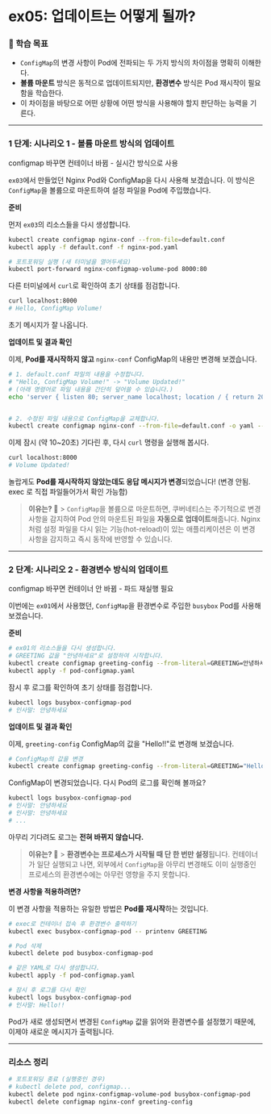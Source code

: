 # ex05: 업데이트는 어떻게 될까?

### 🎯 학습 목표

- `ConfigMap`의 변경 사항이 Pod에 전파되는 두 가지 방식의 차이점을 명확히 이해한다.
- **볼륨 마운트** 방식은 동적으로 업데이트되지만, **환경변수** 방식은 Pod 재시작이 필요함을 학습한다.
- 이 차이점을 바탕으로 어떤 상황에 어떤 방식을 사용해야 할지 판단하는 능력을 기른다.

---

### 1 단계: 시나리오 1 - 볼륨 마운트 방식의 업데이트

configmap 바꾸면 컨테이너 바뀜 - 실시간 방식으로 사용

`ex03`에서 만들었던 Nginx Pod와 ConfigMap을 다시 사용해 보겠습니다. 이 방식은 `ConfigMap`을 볼륨으로 마운트하여 설정 파일을 Pod에 주입했습니다.

**준비**

먼저 `ex03`의 리소스들을 다시 생성합니다.

```bash
kubectl create configmap nginx-conf --from-file=default.conf
kubectl apply -f default.conf -f nginx-pod.yaml

# 포트포워딩 실행 (새 터미널을 열어두세요)
kubectl port-forward nginx-configmap-volume-pod 8000:80
```

다른 터미널에서 `curl`로 확인하여 초기 상태를 점검합니다.

```bash
curl localhost:8000
# Hello, ConfigMap Volume!
```

초기 메시지가 잘 나옵니다.

**업데이트 및 결과 확인**

이제, **Pod를 재시작하지 않고** `nginx-conf` ConfigMap의 내용만 변경해 보겠습니다.

```bash
# 1. default.conf 파일의 내용을 수정합니다.
# "Hello, ConfigMap Volume!" -> "Volume Updated!"
# (아래 명령어로 파일 내용을 간단히 덮어쓸 수 있습니다.)
echo 'server { listen 80; server_name localhost; location / { return 200 "Volume Updated!\n"; } }' > default.conf


# 2. 수정된 파일 내용으로 ConfigMap을 교체합니다.
kubectl create configmap nginx-conf --from-file=default.conf -o yaml --dry-run=client | kubectl replace -f -
```

이제 잠시 (약 10\~20초) 기다린 후, 다시 `curl` 명령을 실행해 봅시다.

```bash
curl localhost:8000
# Volume Updated!
```

놀랍게도 **Pod를 재시작하지 않았는데도 응답 메시지가 변경**되었습니다\!
(변경 안됨. exec 로 직접 파일들어가서 확인 가능함)

> **이유는? 🤔** > `ConfigMap`을 볼륨으로 마운트하면, 쿠버네티스는 주기적으로 변경 사항을 감지하여 Pod 안의 마운트된 파일을 **자동으로 업데이트**해줍니다. Nginx처럼 설정 파일을 다시 읽는 기능(hot-reload)이 있는 애플리케이션은 이 변경 사항을 감지하고 즉시 동작에 반영할 수 있습니다.

---

### 2 단계: 시나리오 2 - 환경변수 방식의 업데이트

configmap 바꾸면 컨테이너 안 바뀜 - 파드 재실행 필요

이번에는 `ex01`에서 사용했던, `ConfigMap`을 환경변수로 주입한 `busybox` Pod를 사용해 보겠습니다.

**준비**

```bash
# ex01의 리소스들을 다시 생성합니다.
# GREETING 값을 "안녕하세요"로 설정하여 시작합니다.
kubectl create configmap greeting-config --from-literal=GREETING=안녕하세요
kubectl apply -f pod-configmap.yaml
```

잠시 후 로그를 확인하여 초기 상태를 점검합니다.

```bash
kubectl logs busybox-configmap-pod
# 인사말: 안녕하세요
```

**업데이트 및 결과 확인**

이제, `greeting-config` ConfigMap의 값을 "Hello!\!"로 변경해 보겠습니다.

```bash
# ConfigMap의 값을 변경
kubectl create configmap greeting-config --from-literal=GREETING="Hello!!" -o yaml --dry-run=client | kubectl replace -f -
```

ConfigMap이 변경되었습니다. 다시 Pod의 로그를 확인해 볼까요?

```bash
kubectl logs busybox-configmap-pod
# 인사말: 안녕하세요
# 인사말: 안녕하세요
# ...
```

아무리 기다려도 로그는 **전혀 바뀌지 않습니다.**

> **이유는? 🤔** > **환경변수는 프로세스가 시작될 때 단 한 번만 설정**됩니다. 컨테이너가 일단 실행되고 나면, 외부에서 `ConfigMap`을 아무리 변경해도 이미 실행중인 프로세스의 환경변수에는 아무런 영향을 주지 못합니다.

**변경 사항을 적용하려면?**

이 변경 사항을 적용하는 유일한 방법은 **Pod를 재시작**하는 것입니다.

```bash
# exec로 컨테이너 접속 후 환경변수 출력하기
kubectl exec busybox-configmap-pod -- printenv GREETING

# Pod 삭제
kubectl delete pod busybox-configmap-pod

# 같은 YAML로 다시 생성합니다.
kubectl apply -f pod-configmap.yaml

# 잠시 후 로그를 다시 확인
kubectl logs busybox-configmap-pod
# 인사말: Hello!!
```

Pod가 새로 생성되면서 변경된 `ConfigMap` 값을 읽어와 환경변수를 설정했기 때문에, 이제야 새로운 메시지가 출력됩니다.

---

### 리소스 정리

```bash
# 포트포워딩 종료 (실행중인 경우)
# kubectl delete pod, configmap...
kubectl delete pod nginx-configmap-volume-pod busybox-configmap-pod
kubectl delete configmap nginx-conf greeting-config
```

